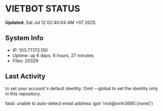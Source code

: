 # VIETBOT STATUS
**Updated**: Sat Jul 12 02:40:04 AM +07 2025

## System Info
- IP: 103.77.172.150
- Uptime: up 6 days, 6 hours, 27 minutes
- Files: 20329

## Last Activity

to set your account's default identity.
Omit --global to set the identity only in this repository.

fatal: unable to auto-detect email address (got 'root@vinh3690.(none)')
